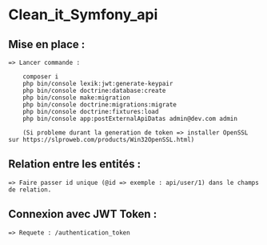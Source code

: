 ﻿# Clean_it_Symfony_api

## Mise en place :
    => Lancer commande : 

        composer i
        php bin/console lexik:jwt:generate-keypair
        php bin/console doctrine:database:create
        php bin/console make:migration
        php bin/console doctrine:migrations:migrate
        php bin/console doctrine:fixtures:load
        php bin/console app:postExternalApiDatas admin@dev.com admin
        
        (Si probleme durant la generation de token => installer OpenSSL sur https://slproweb.com/products/Win32OpenSSL.html)

## Relation entre les entités :
    => Faire passer id unique (@id => exemple : api/user/1) dans le champs de relation.

## Connexion avec JWT Token : 
    => Requete : /authentication_token
